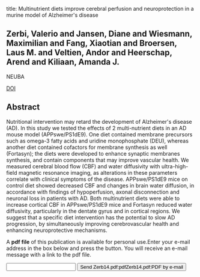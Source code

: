 title: Multinutrient diets improve cerebral perfusion and neuroprotection in a murine model of Alzheimer's disease

## Zerbi, Valerio and Jansen, Diane and Wiesmann, Maximilian and Fang, Xiaotian and Broersen, Laus M. and Veltien, Andor and Heerschap, Arend and Kiliaan, Amanda J.
NEUBA

<a href="https://doi.org/10.1016/j.neurobiolaging.2013.09.038">DOI</a>

## Abstract
Nutritional intervention may retard the development of Alzheimer's disease (AD). In this study we tested the effects of 2 multi-nutrient diets in an AD mouse model (APPswe/PS1dE9). One diet contained membrane precursors such as omega-3 fatty acids and uridine monophosphate (DEU), whereas another diet contained cofactors for membrane synthesis as well (Fortasyn); the diets were developed to enhance synaptic membranes synthesis, and contain components that may improve vascular health. We measured cerebral blood flow (CBF) and water diffusivity with ultra-high-field magnetic resonance imaging, as alterations in these parameters correlate with clinical symptoms of the disease. APPswe/PS1dE9 mice on control diet showed decreased CBF and changes in brain water diffusion, in accordance with findings of hypoperfusion, axonal disconnection and neuronal loss in patients with AD. Both multinutrient diets were able to increase cortical CBF in APPswe/PS1dE9 mice and Fortasyn reduced water diffusivity, particularly in the dentate gyrus and in cortical regions. We suggest that a specific diet intervention has the potential to slow AD progression, by simultaneously improving cerebrovascular health and enhancing neuroprotective mechanisms.

A <b>pdf file</b> of this publication is available for personal use.Enter your e-mail address in the box below and press the button. You will receive an e-mail message with a link to the pdf file.
<form action="sender.php">  <input type="text" name="email">  <input type="submit" value="Send Zerb14.pdf:pdfZerb14.pdf:PDF by e-mail"></form>